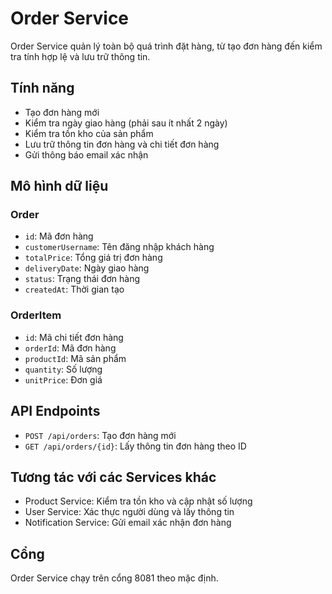 # Order Service

Order Service quản lý toàn bộ quá trình đặt hàng, từ tạo đơn hàng đến kiểm tra tính hợp lệ và lưu trữ thông tin.

## Tính năng

- Tạo đơn hàng mới
- Kiểm tra ngày giao hàng (phải sau ít nhất 2 ngày)
- Kiểm tra tồn kho của sản phẩm
- Lưu trữ thông tin đơn hàng và chi tiết đơn hàng
- Gửi thông báo email xác nhận

## Mô hình dữ liệu

### Order
- `id`: Mã đơn hàng
- `customerUsername`: Tên đăng nhập khách hàng
- `totalPrice`: Tổng giá trị đơn hàng
- `deliveryDate`: Ngày giao hàng
- `status`: Trạng thái đơn hàng
- `createdAt`: Thời gian tạo

### OrderItem
- `id`: Mã chi tiết đơn hàng
- `orderId`: Mã đơn hàng
- `productId`: Mã sản phẩm
- `quantity`: Số lượng
- `unitPrice`: Đơn giá

## API Endpoints

- `POST /api/orders`: Tạo đơn hàng mới
- `GET /api/orders/{id}`: Lấy thông tin đơn hàng theo ID

## Tương tác với các Services khác

- Product Service: Kiểm tra tồn kho và cập nhật số lượng
- User Service: Xác thực người dùng và lấy thông tin
- Notification Service: Gửi email xác nhận đơn hàng

## Cổng

Order Service chạy trên cổng 8081 theo mặc định. 